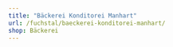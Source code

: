 ```yaml
---
title: "Bäckerei Konditorei Manhart"
url: /fuchstal/baeckerei-konditorei-manhart/
shop: Bäckerei
---
```

